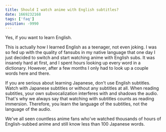 ```yaml
---
title: Should I watch anime with English subtitles?
date: 1669232168
tags: ['faq']
position: -9990
---
```


Yes, if you want to learn English.

This is actually how I learned English as a teenager, not even joking.
I was so fed up with the quality of fansubs in my native language
that one day I just decided to switch and start watching anime with English subs.
It was insanely hard at first, and I spent hours looking up every word in a dictionary.
However, after a few months I only had to look up a couple words here and there.

If you are serious about learning Japanese, don't use English subtitles.
Watch with Japanese subtitles or without any subtitles at all.
When reading subtitles,
your own subvocalization interferes with and shadows the audio.
That's why we always say that watching with subtitles counts as reading immersion.
Therefore,
you learn the language of the subtitles, not the language of the audio.

We've all seen countless anime fans who've watched thousands of hours of English-subbed anime
and still know less than 100 Japanese words.
